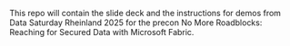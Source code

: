 This repo will contain the slide deck and the instructions for demos from Data Saturday Rheinland 2025 for the precon No More Roadblocks: Reaching for Secured Data with Microsoft Fabric.

